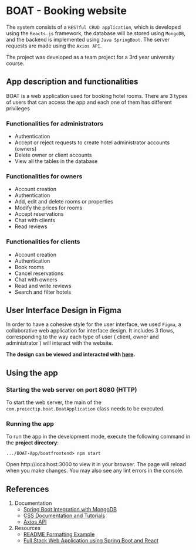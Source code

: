 BOAT - Booking website
============


The system consists of a `RESTful CRUD application`, which is developed using the `Reacts.js` framework, the database will be stored using `MongoDB`, and the backend is implemented using `Java SpringBoot`.
The server requests are made using the `Axios API`.

The project was developed as a team project for a 3rd year university course.

App description and functionalities
------------
BOAT is a web application used for booking hotel rooms. There are 3 types of users that can access the app and each one of them has different privileges 

### Functionalities for administrators ###

- Authentication
- Accept or reject requests to create hotel administrator accounts (owners) 
- Delete owner or client accounts
- View all the tables in the database

### Functionalities for owners ###

- Account creation
- Authentication
- Add, edit and delete rooms or properties
- Modify the prices for rooms
- Accept reservations
- Chat with clients
- Read reviews

### Functionalities for clients ###
- Account creation
- Authentication
- Book rooms
- Cancel reservations 
- Chat with owners
- Read and write reviews
- Search and filter hotels

User Interface Design in Figma
------------

In order to have a cohesive style for the user interface, we used `Figma`, a collaborative web application for interface design.
It includes 3 flows, corresponding to the way each type of user ( client, owner and administrator ) will interact with the website.

**The design can be viewed and interacted with [here](https://www.figma.com/file/8LHJJqZZ3FOxOdNMGxmnxJ/BOAT?type=design&node-id=303%3A140&t=oXM2Fj1QsbRU4zHa-1).**

Using the app
------------

### Starting the web server on port 8080 (HTTP) ###
To start the web server, the main of the `com.proiectip.boat.BoatApplication` class needs to be executed.
### Running the app ###

To run the app in the development mode, execute the following command in the **project directory**:
~~~
.../BOAT-App/boatfrontend> npm start
~~~
Open http://localhost:3000 to view it in your browser.
The page will reload when you make changes.
You may also see any lint errors in the console.

References
------------

1. Documentation
    * [Spring Boot Integration with MongoDB](https://www.mongodb.com/compatibility/spring-boot)
    * [CSS Documentation and Tutorials](https://developer.mozilla.org/en-US/docs/Web/CSS)
    * [Axios API](https://axios-http.com/docs/api_intro)
2. Resources
    * [README Formatting Example](https://gist.github.com/rt2zz/e0a1d6ab2682d2c47746950b84c0b6ee)
    * [Full Stack Web Application using Spring Boot and React](https://www.youtube.com/watch?v=O_XL9oQ1_To&t)